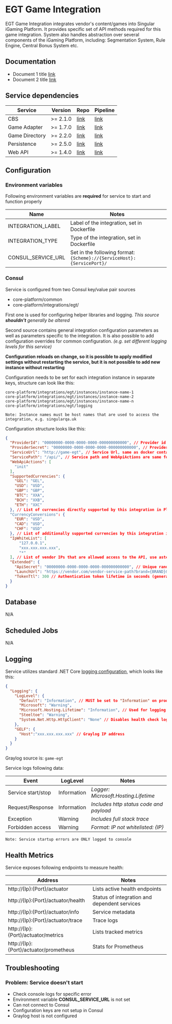 EGT Game Integration
===========================

EGT Game Integration integrates vendor's content/games into Singular iGaming Platform. It provides specific set of API methods required for this game integration. System also handles abstraction over several components of the iGaming Platform, including: Segmentation System, Rule Engine, Central Bonus System etc.


Documentation
-------------
* Document 1 title [link](https://document1.address)
* Document 2 title [link](https://document2.address)


Service dependencies
--------------------

Service        | Version  | Repo                                                          | Pipeline
---------------|----------|---------------------------------------------------------------|-----------------------------------
CBS            | >= 2.1.0 | [link](https://bitbucket.org/singulargroup/cbs.worker)        | [link](https://jenkins.singular.uk/blue/organizations/jenkins/COREPlatform%2Fcbs.worker/branches) 
Game Adapter   | >= 1.7.0 | [link](https://bitbucket.org/singulargroup/sis.core.adapter)  | [link](https://jenkins.singular.uk/blue/organizations/jenkins/COREPlatform%2FSingularIntegrationSystem%2Fgame-adapter/branches) 
Game Directory | >= 2.2.0 | [link](https://bitbucket.org/singulargroup/sis.gamedirectory) | [link](https://jenkins.singular.uk/blue/organizations/jenkins/COREPlatform%2Fsis.gamedirectory/branches) 
Persistence    | >= 2.5.0 | [link](https://bitbucket.org/singulargroup/core.persistence)  | [link](https://jenkins.singular.uk/blue/organizations/jenkins/COREPlatform%2Fcore/branches) 
Web API        | >= 1.4.0 | [link](https://bitbucket.org/singulargroup/sis.webapi)        | [link](https://jenkins.singular.uk/blue/organizations/jenkins/COREPlatform%2FSingularIntegrationSystem%2Fsis.webapi/branches) 


Configuration
-------------

### Environment variables
Following environment variables are **required** for service to start and function properly

Name               | Notes
-------------------|-----------
INTEGRATION_LABEL  | Label of the integration, set in Dockerfile
INTEGRATION_TYPE   | Type of the integration, set in Dockerfile
CONSUL_SERVICE_URL | Set in the following format: `{Scheme}://{ServiceHost}:{ServicePort}/`

### Consul
Service is configured from two Consul key/value pair sources

* core-platform/common
* core-platform/integrations/egt/

First one is used for configuring helper libraries and logging. *This source __shouldn't__ generally be altered*

Second source contains general integration configuration parameters as well as parameters specific to the integration. It is also possible to add configuration overrides for common configuration. *(e.g. set different logging levels for this service)*

**Configuration reloads on change, so it is possible to apply modified settings without restarting the service, but it is not possible to add new instance without restarting**

Configuration needs to be set for each integration instance in separate keys, structure can look like this:
```
core-platform/integrations/egt/instances/instance-name-1
core-platform/integrations/egt/instances/instance-name-2
core-platform/integrations/egt/instances/instance-name-n
core-platform/integrations/egt/logging
```

```
Note: Instance names must be host names that are used to access the integration, e.g. singularqa.uk
```

Configuration structure looks like this:
```json
{
  "ProviderId": "00000000-0000-0000-0000-000000000000", // Provider id from CORE system for the integration
  "ProviderSecret": "00000000-0000-0000-0000-000000000000", // Provider secret from CORE system for the integration
  "ServiceUrl": "http://game-egt", // Service Url, same as docker container name
  "ServicePath": "/api/", // Service path and WebApiActions are same for every integration and MUST NOT be generally changed
  "WebApiActions": [
    "init"
  ],
  "SupportedCurrencies": {
    "GEL": "GEL",
    "USD": "USD",
    "GBP": "GBP",
    "BTC": "XXA",
    "BCH": "XXB",
    "ETH": "XXC"
  }, // List of currencies directly supported by this integration in Platform:Provider format
  "CurrencyConversions": {
    "EUR": "USD",
    "CAD": "USD",
    "CHF": "USD"
  }, // List of additionally supported currencies by this integration in Platform:Provider format, where currency conversion will take place
  "IpWhiteList": [
      "127.0.0.1",
      "xxx.xxx.xxx.xxx",
      "*"
  ], // List of vendor IPs that are allowed access to the API, use asterisk(*) to grant unrestricted access ONLY on test environment
  "Extended": {
    "ApiSecret": "00000000-0000-0000-0000-000000000000", // Unique random UUID used for request validation from the vendor
    "LaunchUrl": "https://vendor.com/vendor-service-path?brand={BRAND}&currency={CURRENCY}&game_id={GAME_ID}&token={TOKEN}&language={LANGUAGE}&channel={CHANNEL}&demo_play={DEMO_PLAY}&exit_url={EXIT_URL}&cashier_url={CASHIER_URL}&award_id={AWARD_ID}", // URL provided by vendor used for game launch, query string parameters in braces are substituted runtime
    "TokenTtl": 300 // Authentication token lifetime in seconds (generally 5min.)
  }
}
```


Database
--------
N/A


Scheduled Jobs
--------------
N/A


Logging
-------
Service utilizes standard .NET Core [logging configuration](https://docs.microsoft.com/en-us/aspnet/core/fundamentals/logging/?view=aspnetcore-3.1#configure-logging), which looks like this:
```json
{
  "Logging": {
    "LogLevel": {
      "Default": "Information", // MUST be set to "Information" on production environments
      "Microsoft": "Warning",
      "Microsoft.Hosting.Lifetime": "Information", // Used for logging servie start/stop
      "Steeltoe": "Warning",
      "System.Net.Http.HttpClient": "None" // Disables health check logging
    },
    "GELF": {
      "Host":"xxx.xxx.xxx.xxx" // Graylog IP address
    }
  }
}
```
Graylog source is: `game-egt`

Service logs following data:

Event              | LogLevel    | Notes
-------------------|-------------|-------
Service start/stop | Information | *Logger: Microsoft.Hosting.Lifetime*
Request/Response   | Information | *Includes http status code and payload*
Exception          | Warning     | *Includes full stack trace*
Forbidden access   | Warning     | *Format: IP not whitelisted: {IP}*

```
Note: Service startup errors are ONLY logged to console
```


Health Metrics
--------------
Service exposes following endpoints to measure health:

Address                                 | Notes
----------------------------------------|----------------
http://{Ip}:{Port}/actuator             | Lists active health endpoints
http://{Ip}:{Port}/actuator/health      | Status of integration and dependent services
http://{Ip}:{Port}/actuator/info        | Service metadata
http://{Ip}:{Port}/actuator/trace       | Trace logs
http://{Ip}:{Port}/actuator/metrics     | Lists tracked metrics
http://{Ip}:{Port}/actuator/prometheus  | Stats for Prometheus


Troubleshooting
---------------

### Problem: Service doesn't start
* Check console logs for specific error
* Environment variable **CONSUL_SERVICE_URL** is not set
* Can not connect to Consul
* Configuration keys are not setup in Consul
* Graylog host is not configured